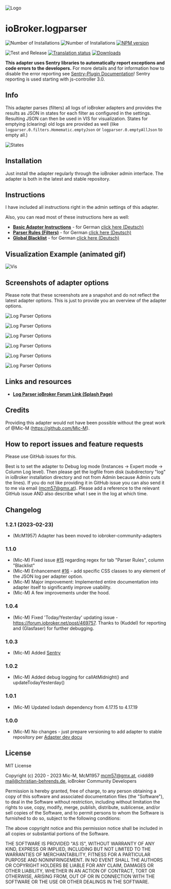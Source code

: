 ![Logo](admin/logparser.png)
# ioBroker.logparser

![Number of Installations](http://iobroker.live/badges/logparser-installed.svg)
![Number of Installations](http://iobroker.live/badges/logparser-stable.svg)
[![NPM version](http://img.shields.io/npm/v/iobroker.logparser.svg)](https://www.npmjs.com/package/iobroker.logparser)

![Test and Release](https://github.com/iobroker-community-adapters/iobroker.logoarser/workflows/Test%20and%20Release/badge.svg)
[![Translation status](https://weblate.iobroker.net/widgets/adapters/-/logparser/svg-badge.svg)](https://weblate.iobroker.net/engage/adapters/?utm_source=widget)
[![Downloads](https://img.shields.io/npm/dm/iobroker.logparser.svg)](https://www.npmjs.com/package/iobroker.logparser)

**This adapter uses Sentry libraries to automatically report exceptions and code errors to the developers.**
For more details and for information how to disable the error reporting see [Sentry-Plugin Documentation](https://github.com/ioBroker/plugin-sentry#plugin-sentry)! Sentry reporting is used starting with js-controller 3.0.


## Info

This adapter parses (filters) all logs of ioBroker adapters and provides the results as JSON in states for each filter as configured in the settings.
Resulting JSON can then be used in VIS for visualization. States for emptying (clearing) old logs are provided as well (like `logparser.0.filters.Homematic.emptyJson` or `logparser.0.emptyAllJson` to empty all.)

![States](docs/en/img/states.png)


## Installation

Just install the adapter regularly through the ioBroker admin interface. The adapter is both in the latest and stable repository.

## Instructions

I have included all instructions right in the admin settings of this adapter.

Also, you can read most of these instructions here as well:
* [**Basic Adapter Instructions**](https://github.com/iobroker-community-adapters/ioBroker.logparser/blob/master/admin/doc-md/start_en.md) - for German [click here (Deutsch)](https://github.com/iobroker-community-adapters/ioBroker.logparser/blob/master/admin/doc-md/start_de.md)
* [**Parser Rules (Filters)**](https://github.com/iobroker-community-adapters/ioBroker.logparser/blob/master/admin/doc-md/table-parser-rules_en.md) - for German [click here (Deutsch)](https://github.com/iobroker-community-adapters/ioBroker.logparser/blob/master/admin/doc-md/table-parser-rules_de.md)
* [**Global Blacklist**](https://github.com/iobroker-community-adapters/ioBroker.logparser/blob/master/admin/doc-md/table-global-blacklist_en.md) - for German [click here (Deutsch)](https://github.com/iobroker-community-adapters/ioBroker.logparser/blob/master/admin/doc-md/table-global-blacklist_de.md)


## Visualization Example (animated gif)

![Vis](docs/de/img/visintro.gif)

## Screenshots of adapter options

Please note that these screenshots are a snapshot and do not reflect the latest adapter options.
This is just to provide you an overview of the adapter options. 

![Log Parser Options](admin/img/option-screenshots/tab-start.png)

![Log Parser Options](admin/img/option-screenshots/tab-parser-rules.png)

![Log Parser Options](admin/img/option-screenshots/tab-further-settings.png)

![Log Parser Options](admin/img/option-screenshots/tab-vis.png)

![Log Parser Options](admin/img/option-screenshots/tab-global-blacklist.png)

![Log Parser Options](admin/img/option-screenshots/tab-expert-settings.png)


## Links and resources
* [**Log Parser ioBroker Forum Link (Splash Page)**](https://forum.iobroker.net/topic/37793/log-parser-adapter-splash-page)


## Credits
Providing this adapter would not have been possible without the great work of @Mic-M (https://github.com/Mic-M).
 
## How to report issues and feature requests

Please use GitHub issues for this.

Best is to set the adapter to Debug log mode (Instances -> Expert mode -> Column Log level). Then please get the logfile from disk (subdirectory "log" in ioBroker installation directory and not from Admin because Admin cuts the lines). If you do not like providing it in GitHub issue you can also send it to me via email (mcm57@gmx.at). Please add a reference to the relevant GitHub issue AND also describe what I see in the log at which time.

## Changelog

<!--
    Placeholder for the next version (at the beginning of the line):
    ### **WORK IN PROGRESS**
-->
### 1.2.1 (2023-02-23)
* (McM1957) Adapter has been moved to iobroker-community-adapters

### 1.1.0
* (Mic-M) Fixed issue [#15](https://github.com/Mic-M/ioBroker.logparser/issues/15) regarding regex for tab "Parser Rules", column "Blacklist"
* (Mic-M) Enhancement [#16](https://github.com/Mic-M/ioBroker.logparser/issues/16) - add specific CSS classes to any element of the JSON log per adapter option.
* (Mic-M) Major improvement: Implemented entire documentation into adapter itself to significantly improve usability.
* (Mic-M) A few improvements under the hood.

### 1.0.4
* (Mic-M) Fixed 'Today/Yesterday' updating issue - https://forum.iobroker.net/post/469757. Thanks to (Kuddel) for reporting and (Glasfaser) for further debugging.

### 1.0.3
* (Mic-M) Added [Sentry](https://github.com/ioBroker/plugin-sentry)

### 1.0.2
* (Mic-M) Added debug logging for callAtMidnight() and updateTodayYesterday()

### 1.0.1
* (Mic-M) Updated lodash dependency from 4.17.15 to 4.17.19

### 1.0.0
* (Mic-M) No changes - just prepare versioning to add adapter to stable repository per [Adapter dev docu](https://github.com/ioBroker/ioBroker.docs/blob/master/docs/en/dev/adapterdev.md#versioning)

## License
MIT License

Copyright (c) 2020 - 2023 Mic-M, McM1957 <mcm57@gmx.at>, ciddi89 <mail@christian-behrends.de>,  ioBroker Community Developers 

Permission is hereby granted, free of charge, to any person obtaining a copy
of this software and associated documentation files (the "Software"), to deal
in the Software without restriction, including without limitation the rights
to use, copy, modify, merge, publish, distribute, sublicense, and/or sell
copies of the Software, and to permit persons to whom the Software is
furnished to do so, subject to the following conditions:

The above copyright notice and this permission notice shall be included in all
copies or substantial portions of the Software.

THE SOFTWARE IS PROVIDED "AS IS", WITHOUT WARRANTY OF ANY KIND, EXPRESS OR
IMPLIED, INCLUDING BUT NOT LIMITED TO THE WARRANTIES OF MERCHANTABILITY,
FITNESS FOR A PARTICULAR PURPOSE AND NONINFRINGEMENT. IN NO EVENT SHALL THE
AUTHORS OR COPYRIGHT HOLDERS BE LIABLE FOR ANY CLAIM, DAMAGES OR OTHER
LIABILITY, WHETHER IN AN ACTION OF CONTRACT, TORT OR OTHERWISE, ARISING FROM,
OUT OF OR IN CONNECTION WITH THE SOFTWARE OR THE USE OR OTHER DEALINGS IN THE
SOFTWARE.

